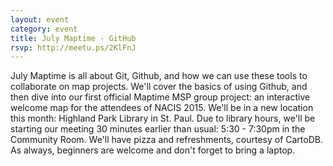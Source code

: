 ```yaml
---
layout: event
category: event
title: July Maptime - GitHub
rsvp: http://meetu.ps/2KlFnJ
---
```


July Maptime is all about Git, Github, and how we can use these tools to collaborate on map projects. We'll cover the basics of using Github, and then dive into our first official Maptime MSP group project: an interactive welcome map for the attendees of NACIS 2015. We'll be in a new location this month: Highland Park Library in St. Paul. Due to library hours, we'll be starting our meeting 30 minutes earlier than usual: 5:30 - 7:30pm in the Community Room. We'll have pizza and refreshments, courtesy of CartoDB. As always, beginners are welcome and don't forget to bring a laptop.
